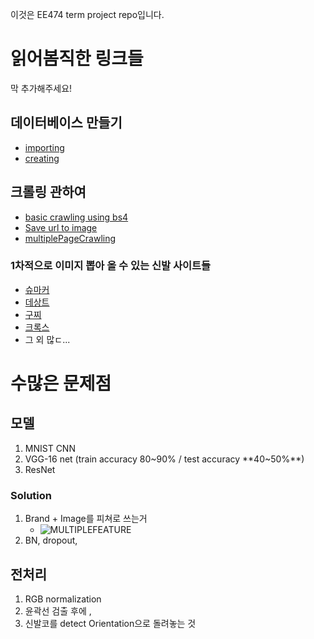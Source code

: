 이것은 EE474 term project repo입니다.

# 읽어봄직한 링크들

막 추가해주세요!

## 데이터베이스 만들기

- [importing](https://cyc1am3n.github.io/2018/09/13/how-to-use-dataset-in-tensorflow.html)
- [creating](https://stackoverflow.com/questions/37340129/tensorflow-training-on-my-own-image)

## 크롤링 관하여

- [basic crawling using bs4](https://twpower.github.io/84-how-to-use-beautiful-soup)
- [Save url to image](https://stackoverflow.com/questions/8286352/how-to-save-an-image-locally-using-python-whose-url-address-i-already-know)
- [multiplePageCrawling](https://l0o02.github.io/2018/06/14/python-crawling-pagination-1/)

### 1차적으로 이미지 뽑아 올 수 있는 신발 사이트들
- [슈마커](https://www.shoemarker.co.kr/)
- [데상트](https://shop.descentekorea.co.kr/product/list.do?redirectBrndCd=Q&cate=2204000)
- [구찌](https://www.gucci.com/kr/ko/ca/men/mens-shoes/mens-moccasins-loafers-c-men-shoes-moccasins-loafers)
- [크록스](https://www.crocs.co.kr/c/men)
- 그 외 많ㄷ...


# 수많은 문제점

## 모델 
1. MNIST CNN 
2. VGG-16 net (train accuracy 80~90% / test accuracy **40~50%**)
3. ResNet 
### Solution
1. Brand + Image를 피쳐로 쓰는거
    - ![MULTIPLEFEATURE](https://medium.com/all-of-us-are-belong-to-machines/gentlest-intro-to-tensorflow-part-3-matrices-multi-feature-linear-regression-30a81ebaaa6c)
2. BN, dropout, 

## 전처리 
1. RGB normalization
2. 윤곽선 검출 후에 ,
3. 신발코를 detect Orientation으로 돌려놓는 것